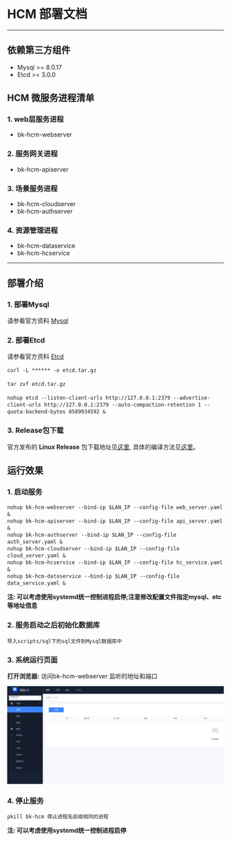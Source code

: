 # HCM 部署文档

---

## 依赖第三方组件
* Mysql >= 8.0.17
* Etcd  >= 3.0.0

## HCM 微服务进程清单

### 1. web层服务进程
* bk-hcm-webserver

### 2. 服务网关进程
* bk-hcm-apiserver

### 3. 场景服务进程
* bk-hcm-cloudserver
* bk-hcm-authserver

### 4. 资源管理进程
* bk-hcm-dataservice
* bk-hcm-hcservice

---

## 部署介绍
### 1. 部署Mysql
请参看官方资料 [Mysql](https://www.mysql.com/)

### 2. 部署Etcd
请参看官方资料 [Etcd](https://etcd.io/)

``` shell
curl -L ****** -o etcd.tar.gz

tar zxf etcd.tar.gz

nohup etcd --listen-client-urls http://127.0.0.1:2379 --advertise-client-urls http://127.0.0.1:2379 --auto-compaction-retention 1 --quota-backend-bytes 8589934592 &

```

### 3. Release包下载
官方发布的 **Linux Release** 包下载地址见[这里](https://github.com/TencentBlueKing/bk-hcm/releases), 具体的编译方法见[这里](source_compile.md)。

## 运行效果

### 1. 启动服务

``` shell
nohup bk-hcm-webserver --bind-ip $LAN_IP --config-file web_server.yaml &
nohup bk-hcm-apiserver --bind-ip $LAN_IP --config-file api_server.yaml &
nohup bk-hcm-authserver --bind-ip $LAN_IP --config-file auth_server.yaml &
nohup bk-hcm-cloudserver --bind-ip $LAN_IP --config-file cloud_server.yaml &
nohup bk-hcm-hcservice --bind-ip $LAN_IP --config-file hc_service.yaml &
nohup bk-hcm-dataservice --bind-ip $LAN_IP --config-file data_service.yaml &
```
**注: 可以考虑使用systemd统一控制进程启停;注意修改配置文件指定mysql、etc等地址信息**

### 2. 服务启动之后初始化数据库

``` shell
导入scripts/sql下的sql文件到Mysql数据库中 
```

### 3. 系统运行页面

**打开浏览器:** 访问bk-hcm-webserver 监听的地址和端口

![image](../resource/img/hcm.png)


### 4. 停止服务

``` shell
pkill bk-hcm 停止进程名前缀相同的进程
```

**注: 可以考虑使用systemd统一控制进程启停**